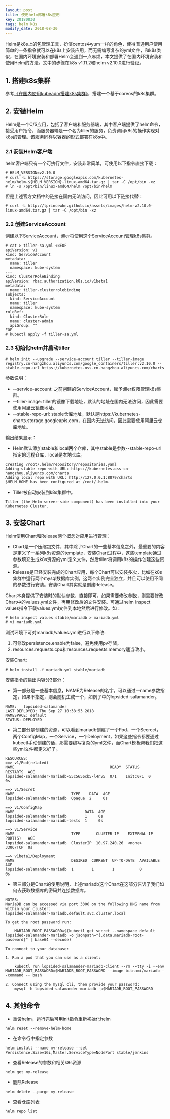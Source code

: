 ```yaml
---
layout: post
title: 使用helm部署k8s应用
key: 20180830
tags: helm k8s
modify_date: 2018-08-30
---
```


Helm是k8s上的包管理工具，扮演centos中yum一样的角色，使得普通用户使用简单的一条指令就可以在k8s上安装应用，而无需编写复杂的yml文件，和k8s类似，在国内环境安装和部署Helm会遇到一点麻烦，本文提供了在国内环境安装和使用Helm的方法。文中的步骤在k8s v1.11.2和helm v2.10.0进行验证。

<!--more-->

## 1. 搭建k8s集群

参考[《在国内使用kubeadm搭建k8s集群》](https://lprincewhn.github.io/2016/08/27/kubeadm.html)，搭建一个基于coreos的k8s集群。

## 2. 安装Helm

Helm是一个C/S应用，包括了客户端和服务器端，其中客户端提供了helm命令，接受用户指令，而服务器端是一个名为tiller的服务，负责调用k8s的操作实现对k8s的管理。该服务同样以容器的形式部署在k8s中。

### 2.1 安装Helm客户端

helm客户端只有一个可执行文件，安装非常简单，可使用以下指令直接下载：
```
# HELM_VERSION=v2.10.0
# curl -L https://storage.googleapis.com/kubernetes-helm/helm-${HELM_VERSION}-linux-amd64.tar.gz | tar -C /opt/bin -xz
# ln -s /opt/bin/linux-amd64/helm /opt/bin/helm
```

但是上述官方文档中的链接在国内无法访问，因此可用以下链接代替：
```
# curl -L http://lprincewhn.github.io/assets/images/helm-v2.10.0-linux-amd64.tar.gz | tar -C /opt/bin -xz
```

### 2.2 创建ServiceAccount
创建以下ServiceAccount，tiller将使用这个ServiceAccount管理k8s集群。
```
# cat > tiller-sa.yml <<EOF
apiVersion: v1
kind: ServiceAccount
metadata:
  name: tiller
  namespace: kube-system
---
kind: ClusterRoleBinding
apiVersion: rbac.authorization.k8s.io/v1beta1
metadata:
  name: tiller-clusterrolebinding
subjects:
- kind: ServiceAccount
  name: tiller
  namespace: kube-system
roleRef:
  kind: ClusterRole
  name: cluster-admin
  apiGroup: ""
EOF
# kubectl apply -f tiller-sa.yml
```

### 2.3 初始化helm并启动tiller

```
# helm init --upgrade --service-account tiller --tiller-image registry.cn-hangzhou.aliyuncs.com/google_containers/tiller:v2.10.0 --stable-repo-url https://kubernetes.oss-cn-hangzhou.aliyuncs.com/charts
```
参数说明：
- --service-account: 之前创建的ServiceAccount，赋予tiller权限管理k8s集群。
- --tiller-image: tiller的镜像下载地址，默认的地址在国内无法访问，因此需要使用阿里云镜像地址。
- --stable-repo-url: stable仓库地址，默认是https://kubernetes-charts.storage.googleapis.com，在国内无法访问，因此需要使用阿里云仓库地址。

输出结果显示：
- Helm默认添加stable和local两个仓库，其中stable是参数--stable-repo-url指定的远程仓库，local是本地仓库。

```
Creating /root/.helm/repository/repositories.yaml
Adding stable repo with URL: https://kubernetes.oss-cn-hangzhou.aliyuncs.com/charts
Adding local repo with URL: http://127.0.0.1:8879/charts
$HELM_HOME has been configured at /root/.helm.
```

- Tiller被自动安装到k8s集群中。

```
Tiller (the Helm server-side component) has been installed into your Kubernetes Cluster.
```

## 3. 安装Chart

Helm使用Chart和Release两个概念对应用进行管理：

- Chart是一个压缩包文件，其中除了Chart的一些基本信息之外，最重要的内容是定义了一系列k8s资源的template，安装Chart过程中，这些template通过参数填充生成k8s资源的yml定义文件，然后tiller将调用k8s的操作创建这些资源。
- Release是已经安装完成的Chart应用，每个Chart可以安装多次，比如在k8s集群中运行两个mysql数据库实例，这两个实例完全独立，并且可以使用不同的参数进行安装。安装Chart其实就是创建Release。

Chart本身提供了安装时的默认参数，直接即可，如果需要修改参数，则需要修改Chart中的values.yml文件，再用修改后的文件安装。可通过helm inspect values指令下载values.yml文件到本地然后进行修改。如：
```
# helm inspect values stable/mariadb > mariadb.yml
# vi mariadb.yml
```

测试环境下可对mariadb/values.yml进行以下修改:
1. 可修改persistence.enable为false，避免使用pv存储。
2. resources.requests.cpu和resources.requests.memory适当改小。

安装Chart:
```
# helm install -f mariadb.yml stable/mariadb
```

安装指令的输出内容分3部分：
- 第一部分是一些基本信息，NAME为Release的名字，可以通过--name参数指定，如果不指定，则会随机生成一个，如例子中的lopsided-salamander。

```
NAME:   lopsided-salamander
LAST DEPLOYED: Thu Sep 27 10:38:53 2018
NAMESPACE: default
STATUS: DEPLOYED
```

- 第二部分是创建的资源，可以看到mariadb创建了一个Pod，一个Secrect，两个ConfigMap，一个Service，一个Deloyment，如果这些指令都要通过kubectl手动创建的话，那需要编写复杂的yml文件，而Chart模板帮我们把这些yml文件都定义好了。

```
RESOURCES:
==> v1/Pod(related)
NAME                                          READY  STATUS    RESTARTS  AGE
lopsided-salamander-mariadb-55c5656cb5-l4nv5  0/1    Init:0/1  0         0s

==> v1/Secret
NAME                         TYPE    DATA  AGE
lopsided-salamander-mariadb  Opaque  2     0s

==> v1/ConfigMap
NAME                               DATA  AGE
lopsided-salamander-mariadb        1     0s
lopsided-salamander-mariadb-tests  1     0s

==> v1/Service
NAME                         TYPE       CLUSTER-IP    EXTERNAL-IP  PORT(S)   AGE
lopsided-salamander-mariadb  ClusterIP  10.97.240.26  <none>       3306/TCP  0s

==> v1beta1/Deployment
NAME                         DESIRED  CURRENT  UP-TO-DATE  AVAILABLE  AGE
lopsided-salamander-mariadb  1        1        1           0          0s
```

- 第三部分是Chart的使用说明，上述mariadb这个Chart在这部分告诉了我们如何去获取数据库的密码并连接数据库。

```
NOTES:
MariaDB can be accessed via port 3306 on the following DNS name from within your cluster:
lopsided-salamander-mariadb.default.svc.cluster.local

To get the root password run:

    MARIADB_ROOT_PASSWORD=$(kubectl get secret --namespace default lopsided-salamander-mariadb -o jsonpath="{.data.mariadb-root-password}" | base64 --decode)

To connect to your database:

1. Run a pod that you can use as a client:

    kubectl run lopsided-salamander-mariadb-client --rm --tty -i --env MARIADB_ROOT_PASSWORD=$MARIADB_ROOT_PASSWORD --image bitnami/mariadb --command -- bash

2. Connect using the mysql cli, then provide your password:
    mysql -h lopsided-salamander-mariadb -p$MARIADB_ROOT_PASSWORD
```

## 4. 其他命令
- 重设helm，运行完后可用init指令重新初始化helm
```
helm reset --remove-helm-home
```
- 在命令行中指定参数
```
helm install --name my-release --set Persistence.Size=1Gi,Master.ServiceType=NodePort stable/jenkins
```
- 查看Release的参数和相关k8s资源
```
helm get my-release
```  
- 删除Release
```
helm delete --purge my-release
```
- 查看仓库列表
```
helm repo list
```
